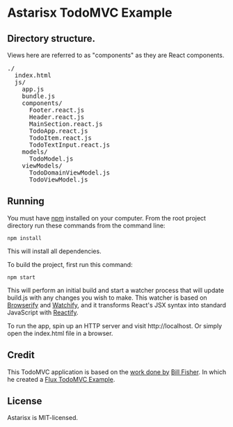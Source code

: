 # Astarisx TodoMVC Example

## Directory structure.
Views here are referred to as "components" as they are React components.

<pre>
./
  index.html
  js/
    app.js
    bundle.js
    components/
      Footer.react.js
      Header.react.js
      MainSection.react.js
      TodoApp.react.js
      TodoItem.react.js
      TodoTextInput.react.js
    models/
      TodoModel.js
    viewModels/
      TodoDomainViewModel.js
      TodoViewModel.js
</pre>

## Running

You must have [npm](https://www.npmjs.org/) installed on your computer.
From the root project directory run these commands from the command line:

    npm install

This will install all dependencies.

To build the project, first run this command:

    npm start

This will perform an initial build and start a watcher process that will update build.js with any changes you wish to make.  This watcher is based on [Browserify](http://browserify.org/) and [Watchify](https://github.com/substack/watchify), and it transforms React's JSX syntax into standard JavaScript with [Reactify](https://github.com/andreypopp/reactify).

To run the app, spin up an HTTP server and visit http://localhost.  Or simply open the index.html file in a browser.


## Credit

This TodoMVC application is based on the [work done by](https://github.com/facebook/flux/tree/master/examples/flux-todomvc) [Bill Fisher](https://www.facebook.com/bill.fisher.771). In which he created a [Flux TodoMVC Example](https://github.com/facebook/flux/tree/master/examples/flux-todomvc).


## License
Astarisx is MIT-licensed.
